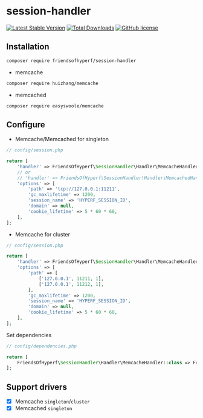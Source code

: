 # session-handler

[![Latest Stable Version](https://poser.pugx.org/friendsofhyperf/session-handler/version.png)](https://packagist.org/packages/friendsofhyperf/session-handler)
[![Total Downloads](https://poser.pugx.org/friendsofhyperf/session-handler/d/total.png)](https://packagist.org/packages/friendsofhyperf/session-handler)
[![GitHub license](https://img.shields.io/github/license/friendsofhyperf/session-handler)](https://github.com/friendsofhyperf/session-handler)

## Installation

```bash
composer require friendsofhyperf/session-handler
```

- memcache

```bash
composer require huizhang/memcache
```

- memcached

```bash
composer require easyswoole/memcache
```

## Configure

- Memcache/Memcached for singleton

```php
// config/session.php

return [
    'handler' => FriendsOfHyperf\SessionHandler\Handler\MemcacheHandler::class,
    // or
    // 'handler' => FriendsOfHyperf\SessionHandler\Handler\MemcachedHandler::class,
    'options' => [
        'path' => 'tcp://127.0.0.1:11211',
        'gc_maxlifetime' => 1200,
        'session_name' => 'HYPERF_SESSION_ID',
        'domain' => null,
        'cookie_lifetime' => 5 * 60 * 60,
    ],
];
```

- Memcache for cluster

```php
// config/session.php

return [
    'handler' => FriendsOfHyperf\SessionHandler\Handler\MemcacheHandler::class,
    'options' => [
        'path' => [
            ['127.0.0.1', 11211, 1],
            ['127.0.0.1', 11212, 1],
        ],
        'gc_maxlifetime' => 1200,
        'session_name' => 'HYPERF_SESSION_ID',
        'domain' => null,
        'cookie_lifetime' => 5 * 60 * 60,
    ],
];
```

Set dependencies

```php
// config/dependencies.php

return [
    FriendsOfHyperf\SessionHandler\Handler\MemcacheHandler::class => FriendsOfHyperf\SessionHandler\Handler\MemcacheHandlerClusterFactory::class,
];
```

## Support drivers

- [x] Memcache `singleton`/`cluster`
- [x] Memcached `singleton`
